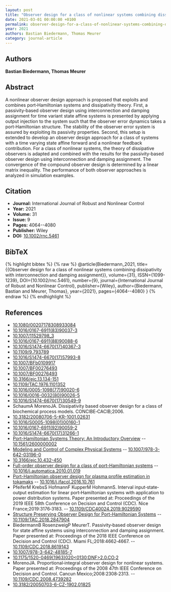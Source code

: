 ```yaml
---
layout: post
title: "Observer design for a class of nonlinear systems combining dissipativity with interconnection and damping assignment"
date: 2021-03-01 00:00:00 +0100
permalink: observer-design-for-a-class-of-nonlinear-systems-combining-dissipativity-with-interconnection-and-damping-assignment
year: 2021
authors: Bastian Biedermann, Thomas Meurer
category: journal-article
---
```

 
## Authors
**Bastian Biedermann, Thomas Meurer**
 
## Abstract
A nonlinear observer design approach is proposed that exploits and combines port‐Hamiltonian systems and dissipativity theory. First, a passivity‐based observer design using interconnection and damping assignment for time variant state affine systems is presented by applying output injection to the system such that the observer error dynamics takes a port‐Hamiltonian structure. The stability of the observer error system is assured by exploiting its passivity properties. Second, this setup is extended to develop an observer design approach for a class of systems with a time varying state affine forward and a nonlinear feedback contribution. For a class of nonlinear systems, the theory of dissipative observers is adapted and combined with the results for the passivity‐based observer design using interconnection and damping assignment. The convergence of the compound observer design is determined by a linear matrix inequality. The performance of both observer approaches is analyzed in simulation examples.
 
## Citation
- **Journal:** International Journal of Robust and Nonlinear Control
- **Year:** 2021
- **Volume:** 31
- **Issue:** 9
- **Pages:** 4064--4080
- **Publisher:** Wiley
- **DOI:** [10.1002/rnc.5461](https://doi.org/10.1002/rnc.5461)
 
## BibTeX
{% highlight bibtex %}
{% raw %}
@article{Biedermann_2021,
  title={{Observer design for a class of nonlinear systems combining dissipativity with interconnection and damping assignment}},
  volume={31},
  ISSN={1099-1239},
  DOI={10.1002/rnc.5461},
  number={9},
  journal={International Journal of Robust and Nonlinear Control},
  publisher={Wiley},
  author={Biedermann, Bastian and Meurer, Thomas},
  year={2021},
  pages={4064--4080}
}
{% endraw %}
{% endhighlight %}
 
## References
- [10.1080/00207178308933084](https://doi.org/10.1080/00207178308933084)
- [10.1016/0167-6911(83)90037-3](https://doi.org/10.1016/0167-6911(83)90037-3)
- [10.1007/11529798_3](https://doi.org/10.1007/11529798_3)
- [10.1016/0167-6911(88)90088-6](https://doi.org/10.1016/0167-6911(88)90088-6)
- [10.1016/S1474-6670(17)40367-3](https://doi.org/10.1016/S1474-6670(17)40367-3)
- [10.1109/9.793789](https://doi.org/10.1109/9.793789)
- [10.1016/S1474-6670(17)57993-8](https://doi.org/10.1016/S1474-6670(17)57993-8)
- [10.1007/BFb0109917](https://doi.org/10.1007/BFb0109917)
- [10.1007/BF00276493](https://doi.org/10.1007/BF00276493)
- [10.1007/BF00276493](https://doi.org/10.1007/BF00276493)
- [10.3166/ejc.13.134-151](https://doi.org/10.3166/ejc.13.134-151)
- [10.1109/TAC.1976.1101352](https://doi.org/10.1109/TAC.1976.1101352)
- [10.1016/0005-1098(77)90020-6](https://doi.org/10.1016/0005-1098(77)90020-6)
- [10.1016/0016-0032(80)90026-5](https://doi.org/10.1016/0016-0032(80)90026-5)
- [10.1016/S1474-6670(17)30549-9](https://doi.org/10.1016/S1474-6670(17)30549-9)
- SchaumA MorenoJA. Dissipativity based observer design for a class of biochemical process models. CONCIBE‐CACIB;2006.
- [10.3182/20080706-5-KR-1001.02631](https://doi.org/10.3182/20080706-5-KR-1001.02631)
- [10.1016/S0005-1098(01)00160-1](https://doi.org/10.1016/S0005-1098(01)00160-1)
- [10.1016/0167-6911(92)90059-2](https://doi.org/10.1016/0167-6911(92)90059-2)
- [10.1016/S1474-6670(17)31266-1](https://doi.org/10.1016/S1474-6670(17)31266-1)
- [Port-Hamiltonian Systems Theory: An Introductory Overview](port-hamiltonian-systems-theory-an-introductory-overview-journal) -- [10.1561/2600000002](https://doi.org/10.1561/2600000002)
- [Modeling and Control of Complex Physical Systems](modeling-and-control-of-complex-physical-systems) -- [10.1007/978-3-642-03196-0](https://doi.org/10.1007/978-3-642-03196-0)
- [10.3166/ejc.10.432-450](https://doi.org/10.3166/ejc.10.432-450)
- [Full-order observer design for a class of port-Hamiltonian systems](full-order-observer-design-for-a-class-of-port-hamiltonian-systems) -- [10.1016/j.automatica.2010.01.019](https://doi.org/10.1016/j.automatica.2010.01.019)
- [Port-Hamiltonian observer design for plasma profile estimation in tokamaks](port-hamiltonian-observer-design-for-plasma-profile-estimation-in-tokamaks) -- [10.1016/j.ifacol.2016.10.761](https://doi.org/10.1016/j.ifacol.2016.10.761)
- PfeiferM KrebsS HofmannF KupperM HohmannS. Interval input‐state‐output estimation for linear port‐Hamiltonian systems with application to power distribution systems. Paper presented at: Proceedings of the 2019 IEEE 58th Conference on Decision and Control (CDC). Nice France;2019:3176‐3183. -- [10.1109/CDC40024.2019.9029590](https://doi.org/10.1109/CDC40024.2019.9029590)
- [Structure Preserving Observer Design for Port-Hamiltonian Systems](structure-preserving-observer-design-for-port-hamiltonian-systems) -- [10.1109/TAC.2018.2847904](https://doi.org/10.1109/TAC.2018.2847904)
- BiedermannB RosenzweigP MeurerT. Passivity‐based observer design for state affine systems using interconnection and damping assignment. Paper presented at: Proceedings of the 2018 IEEE Conference on Decision and Control (CDC). Miami FL;2018:4662‐4667. -- [10.1109/CDC.2018.8619143](https://doi.org/10.1109/CDC.2018.8619143)
- [10.1007/978-3-642-48185-7](https://doi.org/10.1007/978-3-642-48185-7)
- [10.1175/1520-0469(1963)020<0130:DNF>2.0.CO;2](https://doi.org/10.1175/1520-0469(1963)020<0130:DNF>2.0.CO;2)
- MorenoJA. Proportional‐integral observer design for nonlinear systems. Paper presented at: Proceedings of the 2008 47th IEEE Conference on Decision and Control. Cancun Mexico;2008:2308‐2313. -- [10.1109/CDC.2008.4739282](https://doi.org/10.1109/CDC.2008.4739282)
- [10.3182/20050703-6-CZ-1902.01825](https://doi.org/10.3182/20050703-6-CZ-1902.01825)

